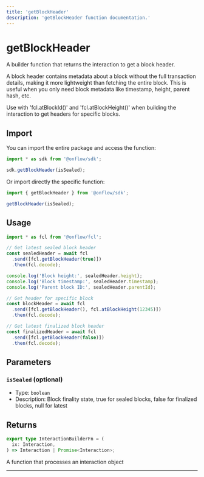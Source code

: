 ```yaml
---
title: 'getBlockHeader'
description: 'getBlockHeader function documentation.'
---
```


<!-- THIS DOCUMENT IS AUTO-GENERATED FROM [onflow/sdk/src/build/cadence/build-get-block-header.ts](https://github.com/onflow/fcl-js/tree/master/packages/sdk/src/build/cadence/build-get-block-header.ts). DO NOT EDIT MANUALLY -->

# getBlockHeader

A builder function that returns the interaction to get a block header.

A block header contains metadata about a block without the full transaction details, making it more
lightweight than fetching the entire block. This is useful when you only need block metadata like
timestamp, height, parent hash, etc.

Use with 'fcl.atBlockId()' and 'fcl.atBlockHeight()' when building the interaction to get headers for specific blocks.

## Import

You can import the entire package and access the function:

```typescript
import * as sdk from '@onflow/sdk';

sdk.getBlockHeader(isSealed);
```

Or import directly the specific function:

```typescript
import { getBlockHeader } from '@onflow/sdk';

getBlockHeader(isSealed);
```

## Usage

```typescript
import * as fcl from '@onflow/fcl';

// Get latest sealed block header
const sealedHeader = await fcl
  .send([fcl.getBlockHeader(true)])
  .then(fcl.decode);

console.log('Block height:', sealedHeader.height);
console.log('Block timestamp:', sealedHeader.timestamp);
console.log('Parent block ID:', sealedHeader.parentId);

// Get header for specific block
const blockHeader = await fcl
  .send([fcl.getBlockHeader(), fcl.atBlockHeight(12345)])
  .then(fcl.decode);

// Get latest finalized block header
const finalizedHeader = await fcl
  .send([fcl.getBlockHeader(false)])
  .then(fcl.decode);
```

## Parameters

### `isSealed` (optional)

- Type: `boolean`
- Description: Block finality state, true for sealed blocks, false for finalized blocks, null for latest

## Returns

```typescript
export type InteractionBuilderFn = (
  ix: Interaction,
) => Interaction | Promise<Interaction>;
```

A function that processes an interaction object

---
